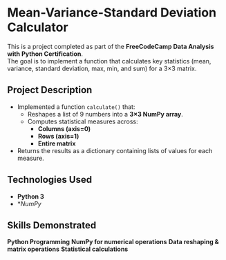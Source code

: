 # Mean-Variance-Standard Deviation Calculator

This is a project completed as part of the **FreeCodeCamp Data Analysis with Python Certification**.  
The goal is to implement a function that calculates key statistics (mean, variance, standard deviation, max, min, and sum) for a 3×3 matrix.

## Project Description
- Implemented a function `calculate()` that:
  - Reshapes a list of 9 numbers into a **3×3 NumPy array**.
  - Computes statistical measures across:
    - **Columns (axis=0)**  
    - **Rows (axis=1)**  
    - **Entire matrix**  
- Returns the results as a dictionary containing lists of values for each measure.
  
## Technologies Used
- **Python 3**
- **NumPy*

## Skills Demonstrated
**Python Programming**
**NumPy for numerical operations**
**Data reshaping & matrix operations**
**Statistical calculations**
